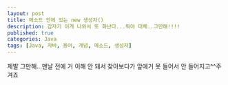 ```yaml
---
layout: post
title: 메소드 안에 있는 new 생성자()
description: 갑자기 이게 나와서 또 화난다...뭐야 대체..그만해!!!!
published: true
categories: Java
tags: [Java, 자바, 용어, 개념, 메소드, 생성자]
---
```


제발 그만해...맨날 전에 거 이해 안 돼서 찾아보다가 앞에거 못 들어서 안 들어지고^^주겨죠
